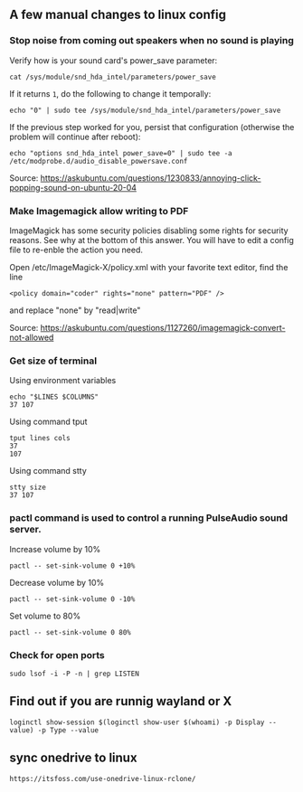 ## A few manual changes to linux config

### Stop noise from coming out speakers when no sound is playing

Verify how is your sound card's power_save parameter:

    cat /sys/module/snd_hda_intel/parameters/power_save

If it returns `1`, do the following to change it temporally:

    echo "0" | sudo tee /sys/module/snd_hda_intel/parameters/power_save

If the previous step worked for you, persist that configuration (otherwise the problem will continue after reboot):

    echo "options snd_hda_intel power_save=0" | sudo tee -a /etc/modprobe.d/audio_disable_powersave.conf


Source: https://askubuntu.com/questions/1230833/annoying-click-popping-sound-on-ubuntu-20-04


### Make Imagemagick allow writing to PDF

ImageMagick has some security policies disabling some rights for security reasons. See why at the bottom of this answer.
You will have to edit a config file to re-enble the action you need.

Open /etc/ImageMagick-X/policy.xml with your favorite text editor, find the line

    <policy domain="coder" rights="none" pattern="PDF" />

and replace "none" by "read|write"

Source: https://askubuntu.com/questions/1127260/imagemagick-convert-not-allowed


### Get size of terminal

Using environment variables

    echo "$LINES $COLUMNS"
    37 107

Using command tput

    tput lines cols
    37
    107

Using command stty

    stty size
    37 107


### pactl command is used to control a running PulseAudio sound server.

Increase volume by 10%

    pactl -- set-sink-volume 0 +10%

Decrease volume by 10%

    pactl -- set-sink-volume 0 -10%

Set volume to 80%

    pactl -- set-sink-volume 0 80%


### Check for open ports

    sudo lsof -i -P -n | grep LISTEN


## Find out if you are runnig wayland or X

    loginctl show-session $(loginctl show-user $(whoami) -p Display --value) -p Type --value


## sync onedrive to linux

    https://itsfoss.com/use-onedrive-linux-rclone/
